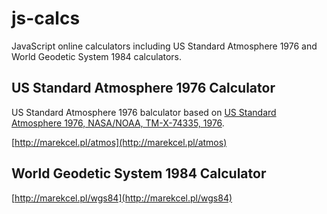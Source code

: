 # js-calcs
JavaScript online calculators including US Standard Atmosphere 1976 and World Geodetic System 1984 calculators.

## US Standard Atmosphere 1976 Calculator

US Standard Atmosphere 1976 balculator based on [US Standard Atmosphere 1976, NASA/NOAA, TM-X-74335, 1976](https://apps.dtic.mil/dtic/tr/fulltext/u2/a035728.pdf).

[http://marekcel.pl/atmos](http://marekcel.pl/atmos)

## World Geodetic System 1984 Calculator

[http://marekcel.pl/wgs84](http://marekcel.pl/wgs84)
